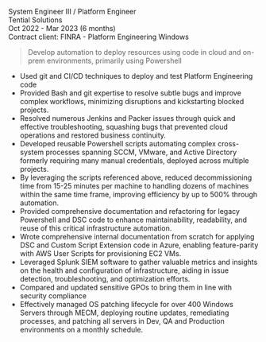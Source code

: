 System Engineer III / Platform Engineer  
Tential Solutions  
Oct 2022 - Mar 2023 (6 months)  
Contract client: FINRA - Platform Engineering Windows  

> Develop automation to deploy resources using code in cloud and on-prem
  environments, primarily using Powershell

* Used git and CI/CD techniques to deploy and test Platform Engineering code
* Provided Bash and git expertise to resolve subtle bugs and improve complex
  workflows, minimizing disruptions and kickstarting blocked projects.
* Resolved numerous Jenkins and Packer issues through quick and effective
  troubleshooting, squashing bugs that prevented cloud operations and restored
  business continuity.
* Developed reusable Powershell scripts automating complex cross-system
  processes spanning SCCM, VMware, and Active Directory formerly requiring many
  manual credentials, deployed across multiple projects.
* By leveraging the scripts referenced above, reduced decommissioning time from
  15-25 minutes per machine to handling dozens of machines within the same time
  frame, improving efficiency by up to 500% through automation.
* Provided comprehensive documentation and refactoring for legacy Powershell
  and DSC code to enhance maintainability, readability, and reuse of this
  critical infrastructure automation.
* Wrote comprehensive internal documentation from scratch for applying DSC and
  Custom Script Extension code in Azure, enabling feature-parity with AWS User
  Scripts for provisioning EC2 VMs.
* Leveraged Splunk SIEM software to gather valuable metrics and insights on the
  health and configuration of infrastructure, aiding in issue detection,
  troubleshooting, and optimization efforts.
* Compared and updated sensitive GPOs to bring them in line with security
  compliance
* Effectively managed OS patching lifecycle for over 400 Windows Servers
  through MECM, deploying routine updates, remediating processes, and patching
  all servers in Dev, QA and Production environments on a monthly schedule.
